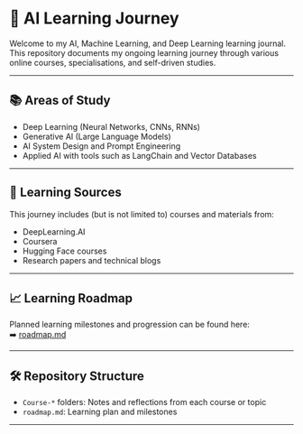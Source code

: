 # 🚀 AI Learning Journey

Welcome to my AI, Machine Learning, and Deep Learning learning journal.  
This repository documents my ongoing learning journey through various online courses, specialisations, and self-driven studies.

---

## 📚 Areas of Study

- Deep Learning (Neural Networks, CNNs, RNNs)
- Generative AI (Large Language Models)
- AI System Design and Prompt Engineering
- Applied AI with tools such as LangChain and Vector Databases

---

## 📖 Learning Sources

This journey includes (but is not limited to) courses and materials from:
- DeepLearning.AI
- Coursera
- Hugging Face courses
- Research papers and technical blogs

---

## 📈 Learning Roadmap

Planned learning milestones and progression can be found here:  
➡️ [roadmap.md](./roadmap.md)

---

## 🛠️ Repository Structure

- `Course-*` folders: Notes and reflections from each course or topic
- `roadmap.md`: Learning plan and milestones

---
